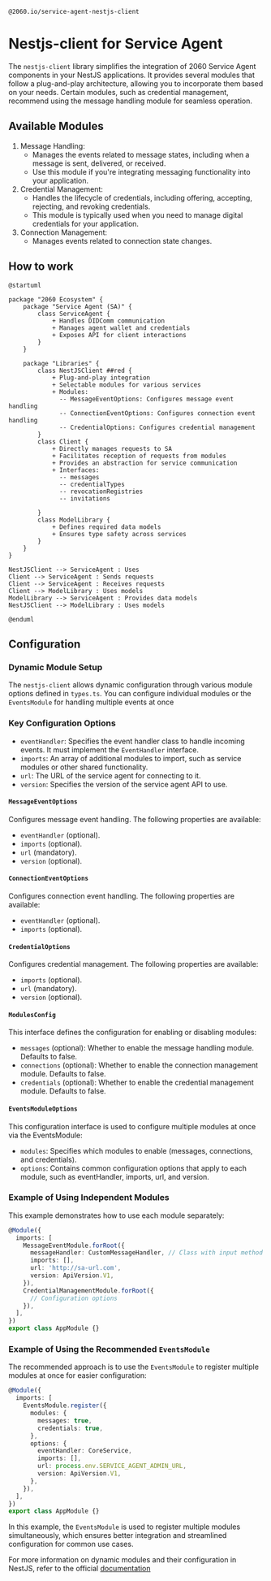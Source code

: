 `@2060.io/service-agent-nestjs-client`
# Nestjs-client for Service Agent
The `nestjs-client` library simplifies the integration of 2060 Service Agent components in your NestJS applications. It provides several modules that follow a plug-and-play architecture, allowing you to incorporate them based on your needs. Certain modules, such as credential management, recommend using the message handling module for seamless operation.

## Available Modules
1. Message Handling:
    - Manages the events related to message states, including when a message is sent, delivered, or received.
    - Use this module if you're integrating messaging functionality into your application.
2. Credential Management:
    - Handles the lifecycle of credentials, including offering, accepting, rejecting, and revoking credentials.
    - This module is typically used when you need to manage digital credentials for your application.
3. Connection Management:
    - Manages events related to connection state changes.

## How to work
```plantuml
@startuml

package "2060 Ecosystem" {
    package "Service Agent (SA)" {
        class ServiceAgent {
            + Handles DIDComm communication
            + Manages agent wallet and credentials
            + Exposes API for client interactions
        }
    }
    
    package "Libraries" {
        class NestJSClient ##red {
            + Plug-and-play integration
            + Selectable modules for various services
            + Modules:
              -- MessageEventOptions: Configures message event handling
              -- ConnectionEventOptions: Configures connection event handling
              -- CredentialOptions: Configures credential management
        }
        class Client {
            + Directly manages requests to SA
            + Facilitates reception of requests from modules
            + Provides an abstraction for service communication
            + Interfaces:
              -- messages
              -- credentialTypes
              -- revocationRegistries
              -- invitations
      
        }
        class ModelLibrary {
            + Defines required data models
            + Ensures type safety across services
        }
    }
}

NestJSClient --> ServiceAgent : Uses
Client --> ServiceAgent : Sends requests
Client --> ServiceAgent : Receives requests
Client --> ModelLibrary : Uses models
ModelLibrary --> ServiceAgent : Provides data models
NestJSClient --> ModelLibrary : Uses models

@enduml
```

## Configuration
### Dynamic Module Setup
The `nestjs-client` allows dynamic configuration through various module options defined in `types.ts`. You can configure individual modules or the `EventsModule` for handling multiple events at once
### Key Configuration Options
- `eventHandler`: Specifies the event handler class to handle incoming events. It must implement the `EventHandler` interface.
- `imports`: An array of additional modules to import, such as service modules or other shared functionality.
- `url`: The URL of the service agent for connecting to it.
- `version`: Specifies the version of the service agent API to use.

#### `MessageEventOptions`
Configures message event handling. The following properties are available:
- `eventHandler` (optional).
- `imports` (optional).
- `url` (mandatory).
- `version` (optional).
#### `ConnectionEventOptions`
Configures connection event handling. The following properties are available:
- `eventHandler` (optional).
- `imports` (optional).

#### `CredentialOptions`
Configures credential management. The following properties are available:
- `imports` (optional).
- `url` (mandatory).
- `version` (optional).

#### `ModulesConfig`
This interface defines the configuration for enabling or disabling modules:
- `messages` (optional): Whether to enable the message handling module. Defaults to false.
- `connections` (optional): Whether to enable the connection management module. Defaults to false.
- `credentials` (optional): Whether to enable the credential management module. Defaults to false.

#### `EventsModuleOptions`
This configuration interface is used to configure multiple modules at once via the EventsModule:
- `modules`: Specifies which modules to enable (messages, connections, and credentials).
- `options`: Contains common configuration options that apply to each module, such as eventHandler, imports, url, and version.




### Example of Using Independent Modules
This example demonstrates how to use each module separately:
```typescript
@Module({
  imports: [
    MessageEventModule.forRoot({
      messageHandler: CustomMessageHandler, // Class with input method
      imports: [],
      url: 'http://sa-url.com',
      version: ApiVersion.V1,
    }),
    CredentialManagementModule.forRoot({
      // Configuration options
    }),
  ],
})
export class AppModule {}
```

###  Example of Using the Recommended `EventsModule`
The recommended approach is to use the `EventsModule` to register multiple modules at once for easier configuration:
```typescript
@Module({
  imports: [
    EventsModule.register({
      modules: {
        messages: true,
        credentials: true,
      },
      options: {
        eventHandler: CoreService,
        imports: [],
        url: process.env.SERVICE_AGENT_ADMIN_URL,
        version: ApiVersion.V1,
      },
    }),
  ],
})
export class AppModule {}
```
In this example, the `EventsModule` is used to register multiple modules simultaneously, which ensures better integration and streamlined configuration for common use cases.

For more information on dynamic modules and their configuration in NestJS, refer to the official [documentation](https://docs.nestjs.com/fundamentals/dynamic-modules)